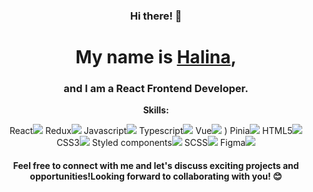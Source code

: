 <h3 align="center"> Hi there! 👋</h3>
<h1 align="center"> My name is <a href="https://halina2610.github.io/portfolio-start-project-app/" target="_blank">Halina</a>, </h1>
<h3 align="center">and I am a React Frontend Developer.</h3>
<p align="center"><strong> Skills: </strong></p>
<div align="center" display="flex">
 <span>React<img src="https://img.shields.io/badge/React-000?style=for-the-badge&logo=react&color=%2320232A"></img> </span>
<span>Redux<img src="https://img.shields.io/badge/Redux-000?style=for-the-badge&logo=Redux&logoColor=white&color=%23764ABC"></img> </span>
<span>Javascript<img src="https://img.shields.io/badge/Javascript-000?style=for-the-badge&logo=javascript&color=%2320232A"></img> </span>
<span>Typescript<img src="https://img.shields.io/badge/Typescript-000?style=for-the-badge&logo=typescript&logoColor=white&color=%23007ACC"></img> </span>
<span>Vue<img src="https://img.shields.io/badge/Vue-000?style=for-the-badge&logo=vue.js&color=%23213547"></img> </span>)
<span>Pinia<img src="https://img.shields.io/badge/Pinia-000?style=for-the-badge&logo=pinia&logoColor=white&color=%23FFD859"></img> </span>
<span>HTML5<img src="https://img.shields.io/badge/HTML5-000?style=for-the-badge&logo=html5&logoColor=white&color=%23E24F23"></img> </span>
<span>CSS3<img src="https://img.shields.io/badge/CSS3-000?style=for-the-badge&logo=css3&logoColor=white&color=%230979c4"></img> </span>
<span>Styled components<img src="https://img.shields.io/badge/Styled_components-000?style=for-the-badge&logo=Styled-components&color=%2320232A"></img> </span>
<span>SCSS<img src="https://img.shields.io/badge/Scss-000?style=for-the-badge&logo=sass&logoColor=white&color=%23C66394"></img> </span>
<span>Figma<img src="https://img.shields.io/badge/Figma-000?style=for-the-badge&logo=figma&color=%2320232A"></img> </span>

<h4 align="center"> Feel free to connect with me and let's discuss exciting projects and opportunities!Looking forward to collaborating with you! 😊 </h4>
